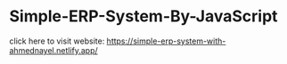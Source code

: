 # Simple-ERP-System-By-JavaScript

click here to visit website: https://simple-erp-system-with-ahmednayel.netlify.app/

